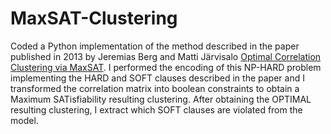 # MaxSAT-Clustering
Coded a Python implementation of the method described in the paper published in 2013 by Jeremias Berg and Matti Järvisalo [Optimal Correlation Clustering via MaxSAT](https://www.cs.helsinki.fi/u/mjarvisa/papers/berg-jarvisalo.icdmw13.pdf). I performed the encoding of this NP-HARD problem implementing the HARD and SOFT clauses described in the paper and I transformed the correlation matrix into boolean constraints to obtain a Maximum SATisfiability resulting clustering. After obtaining the OPTIMAL resulting clustering, I extract which SOFT clauses are violated from the model.

